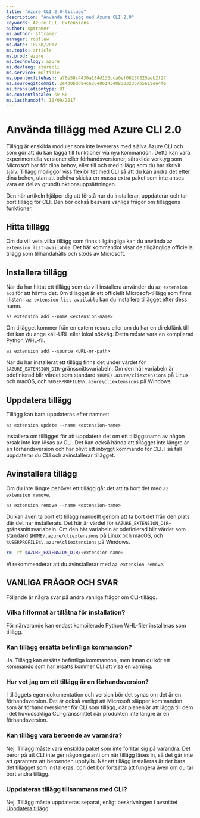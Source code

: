```yaml
---
title: "Azure CLI 2.0-tillägg"
description: "Använda tillägg med Azure CLI 2.0"
keywords: Azure CLI, Extensions
author: sptramer
ms.author: sttramer
manager: routlaw
ms.date: 10/30/2017
ms.topic: article
ms.prod: azure
ms.technology: azure
ms.devlang: azurecli
ms.service: multiple
ms.openlocfilehash: a76e58c4430a184d133cca0ef0623f325aeb2f27
ms.sourcegitcommit: 2e4d0bdd94c626e061434883032367b5619de4fe
ms.translationtype: HT
ms.contentlocale: sv-SE
ms.lasthandoff: 12/09/2017
---
```

# <a name="using-extensions-with-the-azure-cli-20"></a>Använda tillägg med Azure CLI 2.0

Tillägg är enskilda moduler som inte levereras med själva Azure CLI och som gör att du kan lägga till funktioner via nya kommandon. Detta kan vara experimentella versioner eller förhandsversioner, särskilda verktyg som Microsoft har för dina behov, eller till och med tillägg som du har skrivit själv. Tillägg möjliggör viss flexibilitet med CLI så att du kan ändra det efter dina behov, utan att behöva skicka en massa extra paket som inte anses vara en del av grundfunktionsuppsättningen.

Den här artikeln hjälper dig att förstå hur du installerar, uppdaterar och tar bort tillägg för CLI. Den bör också besvara vanliga frågor om tilläggens funktioner.

## <a name="finding-extensions"></a>Hitta tillägg

Om du vill veta vilka tillägg som finns tillgängliga kan du använda `az extension list-available`. Det här kommandot visar de tillgängliga officiella tillägg som tillhandahålls och stöds av Microsoft.

## <a name="installing-extensions"></a>Installera tillägg

När du har hittat ett tillägg som du vill installera använder du `az extension add` för att hämta det. Om tillägget är ett officiellt Microsoft-tillägg som finns i listan i `az extension list-available` kan du installera tillägget efter dess namn.

```azurecli
az extension add --name <extension-name>
```

Om tillägget kommer från en extern resurs eller om du har en direktlänk till det kan du ange käll-URL eller lokal sökväg. Detta _måste_ vara en kompilerad Python WHL-fil.

```azurecli
az extension add --source <URL-or-path>
```

När du har installerat ett tillägg finns det under värdet för `$AZURE_EXTENSION_DIR`-gränssnittsvariabeln. Om den här variabeln är odefinierad blir värdet som standard `$HOME/.azure/cliextensions` på Linux och macOS, och `%USERPROFILE%\.azure\cliextensions` på Windows.

## <a name="updating-extensions"></a>Uppdatera tillägg

Tillägg kan bara uppdateras efter namnet:

```azurecli
az extension update --name <extension-name>
```

Installera om tillägget för att uppdatera det om ett tilläggsnamn av någon orsak inte kan lösas av CLI. Det kan också hända att tillägget inte längre är en förhandsversion och har blivit ett inbyggt kommando för CLI. I så fall uppdaterar du CLI och avinstallerar tillägget.

## <a name="uninstalling-extensions"></a>Avinstallera tillägg

Om du inte längre behöver ett tillägg går det att ta bort det med `az extension remove`.

```azurecli
az extension remove --name <extension-name>
```

Du kan även ta bort ett tillägg manuellt genom att ta bort det från den plats där det har installerats. Det här är värdet för `$AZURE_EXTENSION_DIR`-gränssnittsvariabeln. Om den här variabeln är odefinierad blir värdet som standard `$HOME/.azure/cliextensions` på Linux och macOS, och `%USERPROFILE%\.azure\cliextensions` på Windows.

```bash
rm -rf $AZURE_EXTENSION_DIR/<extension-name>
```

Vi rekommenderar att du avinstallerar med `az extension remove`.

## <a name="faq"></a>VANLIGA FRÅGOR OCH SVAR

Följande är några svar på andra vanliga frågor om CLI-tillägg.

### <a name="what-file-formats-are-allowed-for-installation"></a>Vilka filformat är tillåtna för installation?

För närvarande kan endast kompilerade Python WHL-filer installeras som tillägg.

### <a name="can-extensions-replace-existing-commands"></a>Kan tillägg ersätta befintliga kommandon?

Ja. Tillägg kan ersätta befintliga kommandon, men innan du kör ett kommando som har ersatts kommer CLI att visa en varning.

### <a name="how-can-i-tell-if-an-extension-is-in-pre-release"></a>Hur vet jag om ett tillägg är en förhandsversion?

I tilläggets egen dokumentation och version bör det synas om det är en förhandsversion. Det är också vanligt att Microsoft släpper kommandon som är förhandsversioner för CLI som tillägg, där planen är att lägga till dem i det huvudsakliga CLI-gränssnittet när produkten inte längre är en förhandsversion.

### <a name="can-extensions-depend-upon-each-other"></a>Kan tillägg vara beroende av varandra?

Nej. Tillägg måste vara enskilda paket som inte förlitar sig på varandra. Det beror på att CLI inte ger någon garanti om när tillägg läses in, så det går inte att garantera att beroenden uppfylls. När ett tillägg installeras är det bara det tillägget som installeras, och det bör fortsätta att fungera även om du tar bort andra tillägg.

### <a name="are-extensions-updated-along-with-the-cli"></a>Uppdateras tillägg tillsammans med CLI?

Nej. Tillägg måste uppdateras separat, enligt beskrivningen i avsnittet [Uppdatera tillägg](#updating-extensions).
